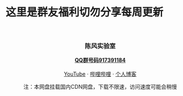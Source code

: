 
# 这里是群友福利切勿分享每周更新


<!-- PROJECT LOGO -->
<br />



  <h3 align="center">陈风实验室</h3>
<p align="center">
    <a href="https://jq.qq.com/?_wv=1027&k=WDjpAMt4"><strong>QQ群号码917391184</strong></a>
    <br />
    <br />
    <a href="https://www.youtube.com/channel/UCh5tT6uK4OKbsFAheQwPAnw">YouTube</a>
    ·
    <a href="https://space.bilibili.com/441710267" target="_blank">哔哩哔哩</a>
    ·
    <a href="https://chenfeng.de" target="_blank">个人博客</a>
  </p>


 <p align="center">
    注：本网盘挂载国内CDN网盘，下载不限速，访问速度可能会稍慢
    
